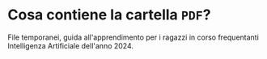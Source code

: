 # Cosa contiene la cartella `PDF`?

File temporanei, guida all'apprendimento per i ragazzi in corso frequentanti Intelligenza Artificiale dell'anno 2024.
